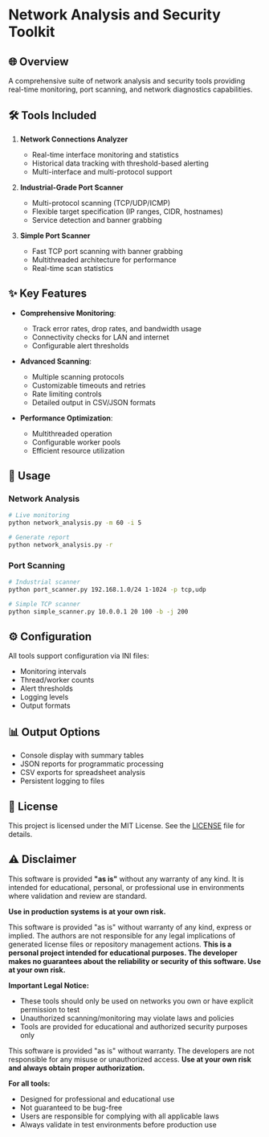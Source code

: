 # Network Analysis and Security Toolkit

## 🌐 Overview

A comprehensive suite of network analysis and security tools providing real-time monitoring, port scanning, and network diagnostics capabilities.

## 🛠️ Tools Included

1. **Network Connections Analyzer**
   - Real-time interface monitoring and statistics
   - Historical data tracking with threshold-based alerting
   - Multi-interface and multi-protocol support

2. **Industrial-Grade Port Scanner**
   - Multi-protocol scanning (TCP/UDP/ICMP)
   - Flexible target specification (IP ranges, CIDR, hostnames)
   - Service detection and banner grabbing

3. **Simple Port Scanner**
   - Fast TCP port scanning with banner grabbing
   - Multithreaded architecture for performance
   - Real-time scan statistics

## ✨ Key Features

- **Comprehensive Monitoring**:
  - Track error rates, drop rates, and bandwidth usage
  - Connectivity checks for LAN and internet
  - Configurable alert thresholds

- **Advanced Scanning**:
  - Multiple scanning protocols
  - Customizable timeouts and retries
  - Rate limiting controls
  - Detailed output in CSV/JSON formats

- **Performance Optimization**:
  - Multithreaded operation
  - Configurable worker pools
  - Efficient resource utilization

## 🚀 Usage

### Network Analysis
```bash
# Live monitoring
python network_analysis.py -m 60 -i 5

# Generate report
python network_analysis.py -r
```

### Port Scanning
```bash
# Industrial scanner
python port_scanner.py 192.168.1.0/24 1-1024 -p tcp,udp

# Simple TCP scanner
python simple_scanner.py 10.0.0.1 20 100 -b -j 200
```

## ⚙️ Configuration

All tools support configuration via INI files:
- Monitoring intervals
- Thread/worker counts
- Alert thresholds
- Logging levels
- Output formats

## 📊 Output Options

- Console display with summary tables
- JSON reports for programmatic processing
- CSV exports for spreadsheet analysis
- Persistent logging to files

## 📜 License
This project is licensed under the MIT License. See the [LICENSE](LICENSE) file for details.

## ⚠️ Disclaimer

This software is provided **"as is"** without any warranty of any kind. It is intended for educational, personal, or professional use in environments where validation and review are standard.

**Use in production systems is at your own risk.**

This software is provided "as is" without warranty of any kind, express or implied. The authors are not responsible for any legal implications of generated license files or repository management actions.  **This is a personal project intended for educational purposes. The developer makes no guarantees about the reliability or security of this software. Use at your own risk.**

**Important Legal Notice:**
- These tools should only be used on networks you own or have explicit permission to test
- Unauthorized scanning/monitoring may violate laws and policies
- Tools are provided for educational and authorized security purposes only

This software is provided "as is" without warranty. The developers are not responsible for any misuse or unauthorized access. **Use at your own risk and always obtain proper authorization.**

**For all tools:**
- Designed for professional and educational use
- Not guaranteed to be bug-free
- Users are responsible for complying with all applicable laws
- Always validate in test environments before production use
